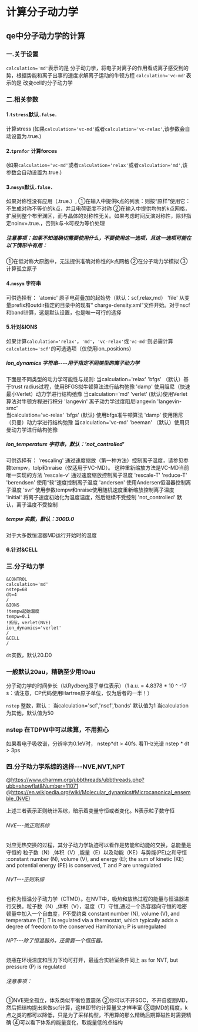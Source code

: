 # 计算分子动力学
## qe中分子动力学的计算
### 一.关于设置
`calculation='md'`表示的是 分子动力学，将电子对离子的作用看成离子感受到的势，根据势能和离子出事的速度求解离子运动的牛顿方程
`calculation='vc-md'`表示的是 改变cell的分子动力学


###  二.相关参数
#### 1.`tstress`默认`.false.` 
计算stress (如果`calculation='vc-md'`或者`calculation='vc-relax'`,该参数会自动设置为.true.)
#### 2.`tprnfor` 计算forces 
(如果`calculation='vc-md'`或者`calculation='relax'`或者`calculation='md'`,该参数会自动设置为.true.)
#### 3.`nosym`默认`.false.` 
如果对称性没有应用（.true.）,
①在输入中提供k点的列表：则按“原样”使用它：不生成对称不等价的k点，并且电荷密度不对称
②在输入中提供均匀的k点网格，扩展到整个布里渊区，而与晶体的对称性无关。如果考虑时间反演对称性，除非指定noinv=.true.，否则k与-k可视为等价处理

##### 注意事项：如果不知道确切需要使用什么，不要使用这一选项，且这一选项可能在以下情形中有用：
①在低对称大原胞中，无法提供准确对称性的k点网格
②在分子动力学模拟
③计算孤立原子

#### 4.`nosym` 字符串
可供选择有：
'atomic'  原子电荷叠加的起始势（默认：scf,relax,md）
'file'   从变量prefix和outdir指定的目录中的现有“ charge-density.xml”文件开始。对于nscf和band计算，这是默认设置，也是唯一可行的选择

#### 5.针对&IONS
如果计算`calculation='relax'`，`'md'`，`'vc-relax'`或`'vc-md'`则必需计算`calculation='scf'`的可选选项（仅使用ion_positions）
##### ion_dynamics 字符串----用于指定不同类型的离子动力学
下面是不同类型的动力学可能性与规则:
当calculation='relax'
    'bfgs' （默认）基于trust radius过程，使用BFGS拟牛顿算法进行结构弛豫
    'damp'  使用阻尼（快速最小Verlet）动力学进行结构弛豫
当calculation='md'
    'verlet' (默认)使用Verlet算法对牛顿方程进行积分
    'langevin'  离子动力学过度阻尼langevin
    'langevin-smc'   
当calculation='vc-relax'
     'bfgs' (默认) 使用bfgs准牛顿算法
     'damp' 使用阻尼（贝曼）动力学进行结构弛豫
当calculation='vc-md'
      'beeman' （默认）使用贝曼动力学进行结构弛豫
      
##### ion_temperature 字符串，默认：'not_controlled'
可供选择有：
'rescaling' 通过速度缩放（第一种方法）控制离子温度，请参见参数tempw，tolp和nraise（仅适用于VC-MD）。
这种重新缩放方法是VC-MD当前唯一实现的方法
'rescale-v' 通过速度缩放控制离子温度
'rescale-T'
'reduce-T'
'berendsen' 使用“软”速度控制离子温度
'andersen' 使用Andersen恒温器控制离子温度
'svr' 使用参数tempw和nraise使用随机速度重新缩放控制离子温度
'initial' 将离子速度初始化为温度温度，然后继续不受控制
'not_controlled' 默认，离子温度不受控制

##### tempw 实数，默认：300D.0
对于大多数恒温器MD运行开始时的温度


#### 6.针对&CELL

###  三.分子动力学
```
&CONTROL
calculation='md'
nstep=68
dt=4
/
&IONS
!tempw起始温度
tempw=0.1
!系综，verlet(NVE)
ion_dynamics='verlet'
/
&CELL
/
```
`dt`实数，默认20.D0 
### 一般默认20au，精确至少用10au
分子动力学的时间步长（以Rydberg原子单位表示）（1 a.u. = 4.8378 * 10 ^ -17 s：请注意，CP代码使用Hartree原子单位，仅为后者的一半！）

`nstep` 整数，默认：
当calculation='scf','nscf','bands' 默认值为1
当calculation为其他，默认值为50
### nstep 在TDPW中可以续算，不用担心
如果看电子吸收谱，分辨率为0.1eV时， nstep*dt > 40fs. 看THz光谱 nstep * dt > 3ps

###  四.分子动力学系综的选择---NVE,NVT,NPT
@https://www.charmm.org/ubbthreads/ubbthreads.php?ubb=showflat&Number=11071
@https://en.wikipedia.org/wiki/Molecular_dynamics#Microcanonical_ensemble_(NVE)


上述三者表示正则统计系综，暗示着变量守恒或者变化。N表示粒子数守恒
###### NVE---微正则系综
对应无热交换的过程，其分子动力学轨迹可以看作是势能和动能的交换，总能量是守恒的
粒子数（N）,体积（V）,能量（E）以及动能（KE）与势能(PE)之和守恒 :constant number (N), volume (V), and energy (E); the sum of kinetic (KE) and potential energy (PE) is conserved, T and P are unregulated 
###### NVT---正则系综
也称为恒温分子动力学（CTMD）。在NVT中，吸热和放热过程的能量与恒温器进行交换。粒子数（N）,体积（V），温度（T）守恒,通过一个热容器向守恒的哈密顿量中加入一个自由度，P不受约束
constant number (N), volume (V), and temperature (T); T is regulated via a thermostat, which typically adds a degree of freedom to the conserved Hamiltonian;  P is unregulated
###### NPT---除了恒温器外，还需要一个恒压器。
烧瓶在环境温度和压力下均可打开，最适合实验室条件同上
as for NVT, but pressure (P) is regulated
###### 注意事项：
 ①NVE完全孤立，体系类似平衡位置震荡
 ②你可以不开SOC，不开自旋跑MD， 然后把结构提出来做scf计算，这样即节约计算量又才样丰富
 ③跑MD的精度，k点之类的都可以降低，只是为了采样构型，不用算的那么精确后期算磁性时需要精确
 ④可以看下体系的能量变化，取能量低的点结构
